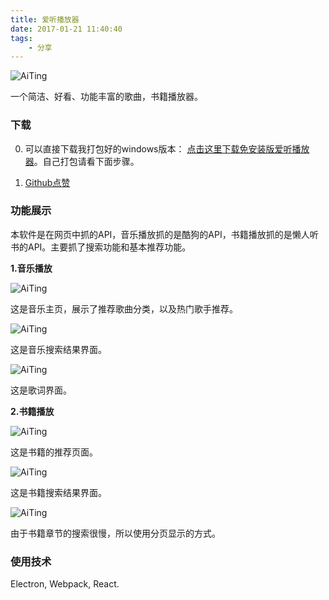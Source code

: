 ```yaml
---
title: 爱听播放器
date: 2017-01-21 11:40:40
tags:
	- 分享 
---
```



![AiTing](/images/aiting1.png)

一个简洁、好看、功能丰富的歌曲，书籍播放器。
<!--more-->

### 下载

0. 可以直接下载我打包好的windows版本： [点击这里下载免安装版爱听播放器](http://www.demodashi.com/demo/12542.html)。自己打包请看下面步骤。

<!-- 1. 需要node环境支持。 -->

1. [Github点赞](https://github.com/renhongl/AiTing)
<!-- 上clone之后，运行`npm install`安装依赖。 -->

<!-- 3. 依赖中没有包含打包工具，可以使用`npm install electron-packager -g`，在全局安装打包模块。

4. 使用终端进入根目录，运行`npm run package`。

5. 接着在根目录会生成**AiTing-win32-x64**文件，进入此目录，双击**AiTing.exe**即可运行此软件。 -->

### 功能展示

本软件是在网页中抓的API，音乐播放抓的是酷狗的API，书籍播放抓的是懒人听书的API。主要抓了搜索功能和基本推荐功能。

**1.音乐播放**

![AiTing](/images/aiting3.png)

这是音乐主页，展示了推荐歌曲分类，以及热门歌手推荐。

![AiTing](/images/aiting2.png)

这是音乐搜索结果界面。

![AiTing](/images/aiting4.png)

这是歌词界面。

**2.书籍播放**

![AiTing](/images/aiting5.png)

这是书籍的推荐页面。

![AiTing](/images/aiting6.png)

这是书籍搜索结果界面。

![AiTing](/images/aiting7.png)

由于书籍章节的搜索很慢，所以使用分页显示的方式。

### 使用技术

Electron, Webpack, React.

